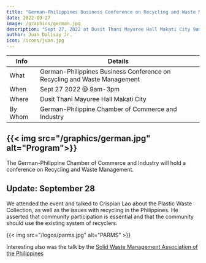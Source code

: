 ```yaml
---
title: "German-Philippines Business Conference on Recycling and Waste Management"
date: 2022-09-27
image: /graphics/german.jpg
description: "Sept 27, 2022 at Dusit Thani Mayuree Hall Makati City 9am-3pm"
author: Juan Dalisay Jr.
icon: /icons/juan.jpg
---
```




Info | Details 
--- | ---
What | German-Philippines Business Conference on Recycling and Waste Management
When | Sept 27 2022 @ 9am-3pm
Where | Dusit Thani Mayuree Hall Makati City 
By Whom | German-Philippine Chamber of Commerce and Industry


{{< img src="/graphics/german.jpg" alt="Program">}}
---


The German-Philippine Chamber of Commerce and Industry will hold a conference on Recycling and Waste Management. 



## Update: September 28


We attended the event and talked to Crispian Lao about the Plastic Waste Collection, as well as the issues with recycling in the Philippines. He asserted that community participation is essential and that the community should use the existing system of recyclers. 

{{< img src="/logos/parms.jpg" alt="PARMS" >}}

Interesting also was the talk by the [Solid Waste Management Association of the Philippines](https://swapp.com.ph) 
